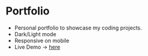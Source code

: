 # Portfolio

- Personal portfolio to showcase my coding projects.
- Dark/Light mode
- Responsive on mobile
- Live Demo -> [here](https://roymero.github.io/)



 
